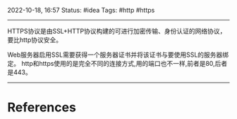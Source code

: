 2022-10-18, 16:57
Status: #idea
Tags: #http #https

---
HTTPS协议是由SSL+HTTP协议构建的可进行加密传输、身份认证的网络协议，要比http协议安全。

Web服务器启用SSL需要获得一个服务器证书并将该证书与要使用SSL的服务器绑定。 http和https使用的是完全不同的连接方式,用的端口也不一样,前者是80,后者是443。

---
# References
